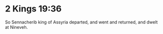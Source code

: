 # 2 Kings 19:36

So Sennacherib king of Assyria departed, and went and returned, and dwelt at Nineveh.